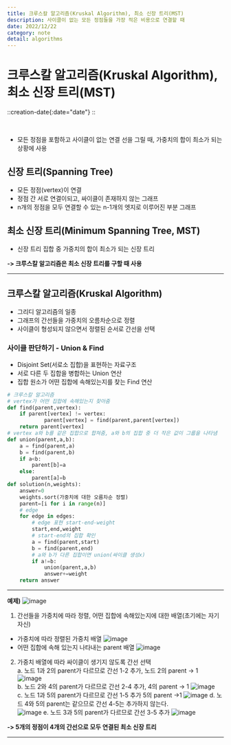 ```yaml
---
title: 크루스칼 알고리즘(Kruskal Algorithm), 최소 신장 트리(MST)
description: 사이클이 없는 모든 정점들을 가장 적은 비용으로 연결할 때
date: 2022/12/22
category: note
detail: algorithms
---
```


# 크루스칼 알고리즘(Kruskal Algorithm), 최소 신장 트리(MST)
::creation-date{:date="date"}
::

<br/>  

- 모든 정점을 포함하고 사이클이 없는 연결 선을 그릴 때, 가중치의 합이 최소가 되는 상황에 사용
## 신장 트리(Spanning Tree)
- 모든 정점(vertex)이 연결
- 정점 간 서로 연결이되고, 싸이클이 존재하지 않는 그래프
- n개의 정점을 모두 연결할 수 있는 n-1개의 엣지로 이루어진 부분 그래프

## 최소 신장 트리(Minimum Spanning Tree, MST)
- 신장 트리 집합 중 가중치의 합이 최소가 되는 신장 트리

**-> 크루스칼 알고리즘은 최소 신장 트리를 구할 때 사용** 

---

## 크루스칼 알고리즘(Kruskal Algorithm)
- 그리디 알고리즘의 일종
- 그래프의 간선들을 가중치의 오름차순으로 정렬
- 사이클이 형성되지 않으면서 정렬된 순서로 간선을 선택

### 사이클 판단하기 - Union & Find
- Disjoint Set(서로소 집합)을 표현하는 자료구조
- 서로 다른 두 집합을 병합하는 Union 연산
- 집합 원소가 어떤 집합에 속해있는지를 찾는 Find 연산

``` py
# 크루스칼 알고리즘
# vertex가 어떤 집합에 속해있는지 찾아줌 
def find(parent,vertex):
	if parent[vertex] != vertex:
			parent[vertex] = find(parent,parent[vertex])
	return parent[vertex]
# vertex a와 b를 같은 집합으로 합쳐줌, a와 b의 집합 중 더 작은 값이 그룹을 나타냄
def union(parent,a,b):
	a = find(parent,a)
	b = find(parent,b)
	if a<b:
		parent[b]=a
	else:
		parent[a]=b
def solution(n,weights):
	answer=0
	weights.sort(가중치에 대한 오름차순 정렬)
	parent=[i for i in range(n)]
	# edge
	for edge in edges:
		# edge 표현 start-end-weight
		start,end,weight
		# start-end의 집합 확인
		a = find(parent,start)
		b = find(parent,end)
		# a와 b가 다른 집합이면 union(싸이클 생성x)
		if a!=b:
			union(parent,a,b)
			answer+=weight
	return answer
```

---
**예제)**
![image](/algorithms/kruskalAlgorithm/1-1.png)  
1. 간선들을 가중치에 따라 정렬, 어떤 집합에 속해있는지에 대한 배열(초기에는 자기 자신)  
- 가중치에 따라 정렬된 가중치 배열
![image](/algorithms/kruskalAlgorithm/1-2.png)
- 어떤 집합에 속해 있는지 나타내는 parent 배열
![image](/algorithms/kruskalAlgorithm/1-3.png)
2. 가중치 배열에 따라 싸이클이 생기지 않도록 간선 선택  
a. 노드 1과 2의 parent가 다르므로 간선 1-2 추가, 노드 2의 parent -> 1
![image](/algorithms/kruskalAlgorithm/1-4.png)   
b. 노드 2와 4의 parent가 다르므로 간선 2-4 추가, 4의 parent -> 1
![image](/algorithms/kruskalAlgorithm/1-5.png)  
c. 노드 1과 5의 parent가 다르므로 간선 1-5 추가 5의 parent ->1
![image](/algorithms/kruskalAlgorithm/1-6.png)
d. 노드 4와 5의 parent는 같으므로 간선 4-5는 추가하지 않는다.  
![image](/algorithms/kruskalAlgorithm/1-7.png)
e. 노드 3과 5의 parent가 다르므로 간선 3-5 추가 
![image](/algorithms/kruskalAlgorithm/1-8.png)    

**-> 5개의 정점이 4개의 간선으로 모두 연결된 최소 신장 트리**

---

